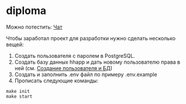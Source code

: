 # diploma

Можно потестить: [Чат](https://hhdiploma.herokuapp.com/chat)

Чтобы заработал проект для разработки нужно сделать несколько вещей:

1. Создать пользователя с паролем в PostgreSQL.
2. Создать базу данных hhapp и дать новому пользователю права в ней (см. [Создание пользователя и БД](https://medium.com/coding-blocks/creating-user-database-and-adding-access-on-postgresql-8bfcd2f4a91e))
3. Создать и заполнить .env файл по примеру .env.example
4. Прописать следующие команды:

```
make init
make start
```
